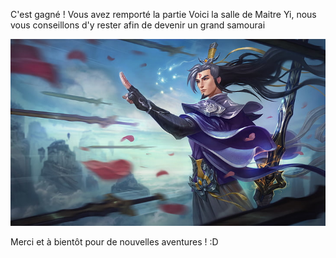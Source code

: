 C'est gagné ! Vous avez remporté la partie 
Voici la salle de Maitre Yi, nous vous conseillons d'y rester afin de devenir un grand samourai

![MaitreYi](/images/yi.jpg)

Merci et à bientôt pour de nouvelles aventures ! :D 
